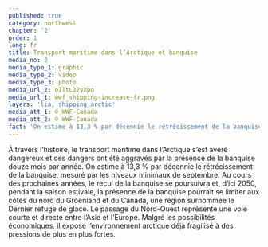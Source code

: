 ```yaml
---
published: true
category: northwest
chapter: '2'
order: 1
lang: fr
title: Transport maritime dans l’Arctique et banquise
media_no: 2
media_type_1: graphic
media_type_2: video
media_type_3: photo
media_url_2: oITtL32yXpo
media_url_1: wwf_shipping-increase-fr.png
layers: 'lia, shipping_arctic'
media_att_1: © WWF-Canada
media_att_2: © WWF-Canada
fact: 'On estime à 13,3 % par décennie le rétrécissement de la banquise'
---
```


À travers l’histoire, le transport maritime dans l’Arctique s’est avéré dangereux et ces dangers ont été aggravés par la présence de la banquise douze mois par année. On estime à 13,3 % par décennie le rétrécissement de la banquise, mesuré par les niveaux minimaux de septembre. Au cours des prochaines années, le recul de la banquise se poursuivra et, d’ici 2050, pendant la saison estivale, la présence de la banquise pourrait se limiter aux côtes du nord du Groenland et du Canada, une région surnommée le Dernier refuge de glace. Le passage du Nord-Ouest représente une voie courte et directe entre l’Asie et l’Europe. Malgré les possibilités économiques, il expose l’environnement arctique déjà fragilisé à des pressions de plus en plus fortes.
